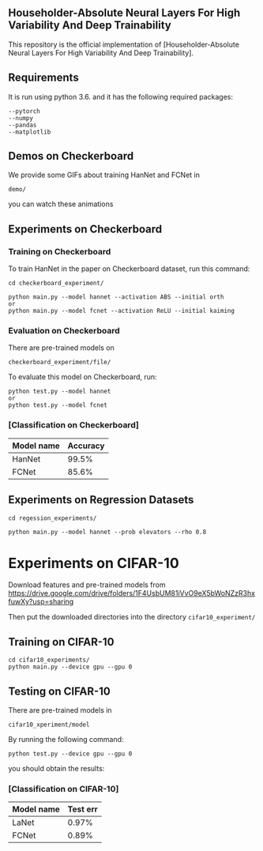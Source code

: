 
## Householder-Absolute Neural Layers For High Variability And Deep Trainability

This repository is the official implementation of [Householder-Absolute Neural Layers For High Variability And Deep Trainability]. 

## Requirements

It is run using python 3.6. and it has the following required packages: 

```setup
--pytorch
--numpy
--pandas
--matplotlib
```

## Demos on Checkerboard
We provide some GIFs about training HanNet and FCNet in 
```
demo/
```
you can watch these animations   

## Experiments on Checkerboard

### Training on Checkerboard
To train HanNet in the paper on Checkerboard dataset, run this command:

```
cd checkerboard_experiment/
```

```train
python main.py --model hannet --activation ABS --initial orth
or
python main.py --model fcnet --activation ReLU --initial kaiming
```

### Evaluation on Checkerboard 

There are pre-trained models on
```
checkerboard_experiment/file/
```

To evaluate this model on Checkerboard, run:

```eval
python test.py --model hannet
or
python test.py --model fcnet

```


### [Classification on Checkerboard]

| Model name         | Accuracy  | 
| ------------------ |---------- | 
| HanNet   |     99.5%           |  
| FCNet    |     85.6%           |  



##  Experiments on Regression Datasets
```
cd regession_experiments/
```

```
python main.py --model hannet --prob elevators --rho 0.8
```

#  Experiments on CIFAR-10

Download features and pre-trained models from
https://drive.google.com/drive/folders/1F4UsbUM81iVvO9eX5bWoNZzR3hxfuwXy?usp=sharing

Then put the downloaded directories into the directory ``cifar10_experiment/``



## Training on CIFAR-10

```
cd cifar10_experiments/
python main.py --device gpu --gpu 0
```

## Testing on CIFAR-10
There are pre-trained models in
```
cifar10_xperiment/model
```
By running the following command:
```
python test.py --device gpu --gpu 0
```
you should obtain the results:

### [Classification on CIFAR-10]

| Model name         | Test err  | 
| ------------------ |---------- | 
| LaNet   |     0.97%            |  
| FCNet   |     0.89%            |  
